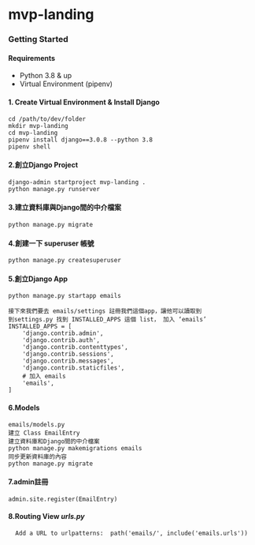 # mvp-landing
### Getting Started

#### Requirements
- Python 3.8 & up
- Virtual Environment (pipenv)

#### 1. Create Virtual Environment & Install Django
```
cd /path/to/dev/folder
mkdir mvp-landing
cd mvp-landing
pipenv install django==3.0.8 --python 3.8
pipenv shell
```
#### 2.創立Django Project
```
django-admin startproject mvp-landing .
python manage.py runserver
```
#### 3.建立資料庫與Django間的中介檔案
```
python manage.py migrate 
```
#### 4.創建一下 superuser 帳號
```
python manage.py createsuperuser
```
#### 5.創立Django App
```
python manage.py startapp emails

接下來我們要去 emails/settings 註冊我們這個app，讓他可以讀取到
到settings.py 找到 INSTALLED_APPS 這個 list， 加入 ‘emails’
INSTALLED_APPS = [
    'django.contrib.admin',
    'django.contrib.auth',
    'django.contrib.contenttypes',
    'django.contrib.sessions',
    'django.contrib.messages',
    'django.contrib.staticfiles',
    # 加入 emails
    'emails',
]
```
#### 6.Models 
```
emails/models.py
建立 Class EmailEntry
建立資料庫和Django間的中介檔案
python manage.py makemigrations emails
同步更新資料庫的內容
python manage.py migrate 
```
#### 7.admin註冊
```
admin.site.register(EmailEntry)
```
#### 8.Routing View _urls.py_
```
  Add a URL to urlpatterns:  path('emails/', include('emails.urls'))
```